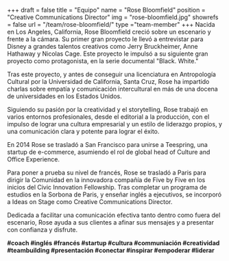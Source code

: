 +++
draft		= false
title		= "Equipo"
name		= "Rose Bloomfield"
position 	= "Creative Communications Director"
img			= "rose-bloomfield.jpg"
showrefs	= false
url			= "/team/rose-bloomfield/"
type		="team-member"
+++
Nacida en Los Angeles, California, Rose Bloomfield creció sobre un escenario y frente a la cámara. Su primer gran proyecto le llevó a entrevistar para Disney a grandes talentos creativos como Jerry Bruckheimer, Anne Hathaway y Nicolas Cage. Este proyecto le impulsó a su siguiente gran proyecto como protagonista, en la serie documental "Black. White."

Tras este proyecto, y antes de conseguir una licenciatura en Antropología Cultural por la Universidad de California, Santa Cruz, Rose ha impartido charlas sobre empatía y comunicación intercultural en más de una docena de universidades en los Estados Unidos.

Siguiendo su pasión por la creatividad y el storytelling, Rose trabajó en varios entornos profesionales, desde el editorial a la producción, con el impulso de lograr una cultura empresarial y un estilo de liderazgo propios, y una comunicación clara y potente para lograr el éxito.

En 2014 Rose se trasladó a San Francisco para unirse a Teespring, una startup de e-commerce, asumiendo el rol de  global head of Culture and Office Experience.

Para poner a prueba su nivel de francés, Rose se trasladó a Paris para dirigir la Comunidad en la innovadora compañía de Five by Five en los inicios del Civic Innovation Fellowship. Tras completar un programa de estudios en la Sorbona de Paris, y enseñar inglés a ejecutivos, se incorporó a Ideas on Stage como Creative Communications Director.

Dedicada a facilitar una comunicación efectiva tanto dentro como fuera del escenario, Rose ayuda a sus clientes a afinar sus mensajes y a presentar con confianza y disfrute.


<strong>#coach #inglés #francés #startup #cultura #communiación #creatividad #teambuilding #presentación #conectar #inspirar #empoderar #liderar</strong>